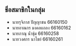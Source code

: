 ## ชิ่อสมาชิกในกลุ่ม
- นายรุจิภาส ปัญญาชน  66160150
- นายอาณกร มงคลแถลง 66160162
- นายภาณุ น้ำชุ่ม 66160258
- นายวงศกร นาไชย์ 66160261
